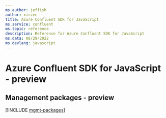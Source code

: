 ```yaml
---
ms.author: jeffish
author: xirzec
title: Azure Confluent SDK for JavaScript
ms.service: confluent
ms.topic: reference
description: Reference for Azure Confluent SDK for JavaScript
ms.data: 08/29/2022
ms.devlang: javascript
---
```

# Azure Confluent SDK for JavaScript - preview

## Management packages - preview
[!INCLUDE [mgmt-packages](confluent-mgmt-index.md)]